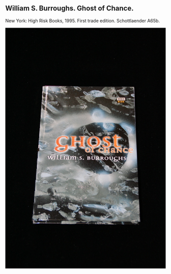 ## William S. Burroughs. Ghost of Chance.

New York: High Risk Books, 1995. First trade edition. Schottlaender A65b.

![Ghost of Chance](../assets/images/ghost-of-chance-2.jpg)

